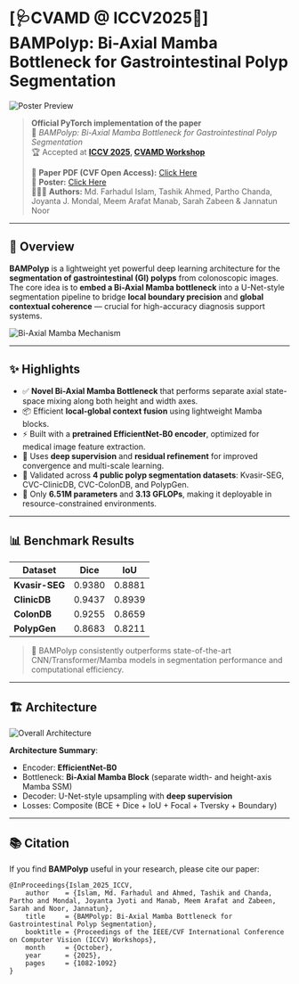 # \[🩺CVAMD @ ICCV2025🌺\] BAMPolyp: Bi-Axial Mamba Bottleneck for Gastrointestinal Polyp Segmentation

![Poster Preview](poster/bampolyp.png)

> **Official PyTorch implementation of the paper**  
> 📄 *BAMPolyp: Bi-Axial Mamba Bottleneck for Gastrointestinal Polyp Segmentation*  
> 🏆 Accepted at **[ICCV 2025](https://iccv.thecvf.com/), [CVAMD Workshop](https://cvamd.github.io/CVAMD2025/)**  
>  
> 📍 **Paper PDF (CVF Open Access):** [Click Here](https://openaccess.thecvf.com/content/ICCV2025W/CVAMD/html/Islam_BAMPolyp_Bi-Axial_Mamba_Bottleneck_for_Gastrointestinal_Polyp_Segmentation_ICCVW_2025_paper.html) <br />
> 🎴 **Poster:** [Click Here](https://github.com/farhad324/BAMPolyp/blob/main/poster/bampolyp.pdf)  <br />
> 👨🏻‍🔬 **Authors:** Md. Farhadul Islam, Tashik Ahmed, Partho Chanda, Joyanta J. Mondal, Meem Arafat Manab, Sarah Zabeen & Jannatun Noor
---



## 🧠 Overview

**BAMPolyp** is a lightweight yet powerful deep learning architecture for the **segmentation of gastrointestinal (GI) polyps** from colonoscopic images. The core idea is to **embed a Bi-Axial Mamba bottleneck** into a U-Net-style segmentation pipeline to bridge **local boundary precision** and **global contextual coherence** — crucial for high-accuracy diagnosis support systems.


![Bi-Axial Mamba Mechanism](bam_img.PNG)


---

## ✨ Highlights

- ✅ **Novel Bi-Axial Mamba Bottleneck** that performs separate axial state-space mixing along both height and width axes.
- 📦 Efficient **local-global context fusion** using lightweight Mamba blocks.
- ⚡ Built with a **pretrained EfficientNet-B0 encoder**, optimized for medical image feature extraction.
- 🔁 Uses **deep supervision** and **residual refinement** for improved convergence and multi-scale learning.
- 🔬 Validated across **4 public polyp segmentation datasets**: Kvasir-SEG, CVC-ClinicDB, CVC-ColonDB, and PolypGen.
- 🧮 Only **6.51M parameters** and **3.13 GFLOPs**, making it deployable in resource-constrained environments.

---

## 📊 Benchmark Results

| Dataset         | Dice  | IoU  |
|-----------------|----------|---------|
| **Kvasir-SEG**   | 0.9380    | 0.8881   |
| **ClinicDB**     | 0.9437    | 0.8939   |
| **ColonDB**      | 0.9255    | 0.8659   |
| **PolypGen**     | 0.8683    | 0.8211   |

> 🧪 BAMPolyp consistently outperforms state-of-the-art CNN/Transformer/Mamba models in segmentation performance and computational efficiency.

---

## 🏗️ Architecture

![Overall Architecture](architecture_img.PNG)

**Architecture Summary**:
- Encoder: **EfficientNet-B0**
- Bottleneck: **Bi-Axial Mamba Block** (separate width- and height-axis Mamba SSM)
- Decoder: U-Net-style upsampling with **deep supervision**
- Losses: Composite (BCE + Dice + IoU + Focal + Tversky + Boundary)

---


## 📚 Citation

If you find **BAMPolyp** useful in your research, please cite our paper:

```
@InProceedings{Islam_2025_ICCV,
    author    = {Islam, Md. Farhadul and Ahmed, Tashik and Chanda, Partho and Mondal, Joyanta Jyoti and Manab, Meem Arafat and Zabeen, Sarah and Noor, Jannatun},
    title     = {BAMPolyp: Bi-Axial Mamba Bottleneck for Gastrointestinal Polyp Segmentation},
    booktitle = {Proceedings of the IEEE/CVF International Conference on Computer Vision (ICCV) Workshops},
    month     = {October},
    year      = {2025},
    pages     = {1082-1092}
}
```

